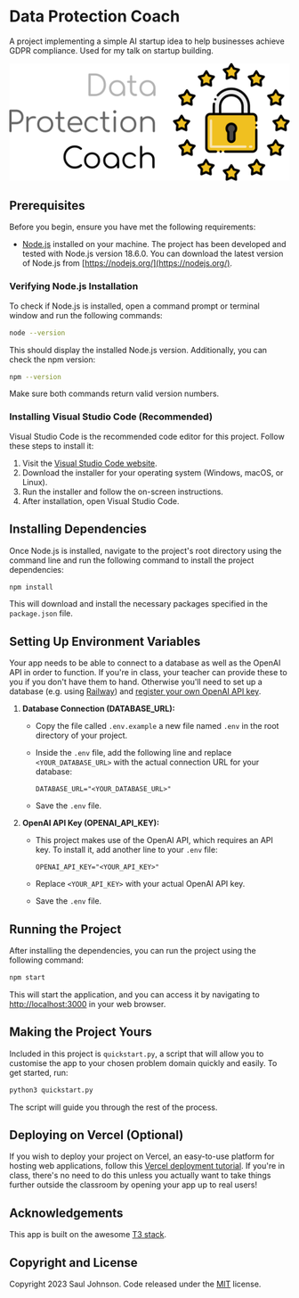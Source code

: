 # Data Protection Coach

A project implementing a simple AI startup idea to help businesses achieve GDPR compliance. Used for my talk on startup building.

![Logo](public/logo.svg)

## Prerequisites

Before you begin, ensure you have met the following requirements:

- [Node.js](https://nodejs.org/) installed on your machine. The project has been developed and tested with Node.js version 18.6.0. You can download the latest version of Node.js from [https://nodejs.org/](https://nodejs.org/).

### Verifying Node.js Installation

To check if Node.js is installed, open a command prompt or terminal window and run the following commands:

```bash
node --version
```

This should display the installed Node.js version. Additionally, you can check the npm version:

```bash
npm --version
```

Make sure both commands return valid version numbers.

### Installing Visual Studio Code (Recommended)

Visual Studio Code is the recommended code editor for this project. Follow these steps to install it:

1. Visit the [Visual Studio Code website](https://code.visualstudio.com/).
2. Download the installer for your operating system (Windows, macOS, or Linux).
3. Run the installer and follow the on-screen instructions.
4. After installation, open Visual Studio Code.

## Installing Dependencies

Once Node.js is installed, navigate to the project's root directory using the command line and run the following command to install the project dependencies:

```bash
npm install
```

This will download and install the necessary packages specified in the `package.json` file.

## Setting Up Environment Variables

Your app needs to be able to connect to a database as well as the OpenAI API in order to function. If you're in class, your teacher can provide these to you if you don't have them to hand. Otherwise you'll need to set up a database (e.g. using [Railway](https://docs.railway.app/guides/mysql)) and [register your own OpenAI API key](https://platform.openai.com/docs/quickstart?context=python).

1. **Database Connection (DATABASE_URL):**
   - Copy the file called `.env.example` a new file named `.env` in the root directory of your project.
   - Inside the `.env` file, add the following line and replace `<YOUR_DATABASE_URL>` with the actual connection URL for your database:

     ```env
     DATABASE_URL="<YOUR_DATABASE_URL>"
     ```

   - Save the `.env` file.

2. **OpenAI API Key (OPENAI_API_KEY):**
   - This project makes use of the OpenAI API, which requires an API key. To install it, add another line to your `.env` file:

     ```env
     OPENAI_API_KEY="<YOUR_API_KEY>"
     ```

   - Replace `<YOUR_API_KEY>` with your actual OpenAI API key.

   - Save the `.env` file.

## Running the Project

After installing the dependencies, you can run the project using the following command:

```bash
npm start
```

This will start the application, and you can access it by navigating to [http://localhost:3000](http://localhost:3000) in your web browser.

## Making the Project Yours

Included in this project is `quickstart.py`, a script that will allow you to customise the app to your chosen problem domain quickly and easily. To get started, run:

```bash
python3 quickstart.py
```

The script will guide you through the rest of the process.

## Deploying on Vercel (Optional)

If you wish to deploy your project on Vercel, an easy-to-use platform for hosting web applications, follow this [Vercel deployment tutorial](https://vercel.com/docs/platform/deployments). If you're in class, there's no need to do this unless you actually want to take things further outside the classroom by opening your app up to real users!

## Acknowledgements

This app is built on the awesome [T3 stack](https://create.t3.gg/).

## Copyright and License

Copyright 2023 Saul Johnson. Code released under the [MIT](https://github.com/StartBootstrap/startbootstrap-blog-post/blob/gh-pages/LICENSE) license.
